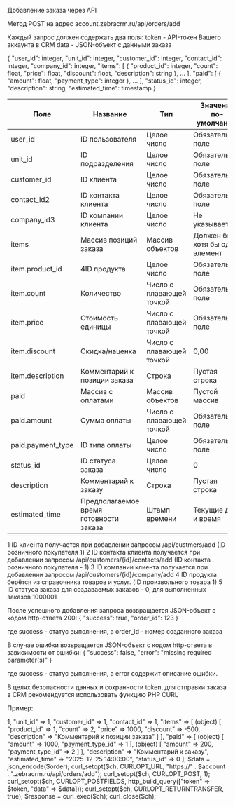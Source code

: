 Добавление заказа через API

Метод POST на адрес
account.zebracrm.ru/api/orders/add

Каждый запрос должен содержать два поля:
token - API-токен Вашего аккаунта в CRM
data - JSON-объект с данными заказа

{
   	"user_id": integer,
   	"unit_id": integer,
   	"customer_id": integer,
   	"contact_id": integer,
   	"company_id": integer,
   	"items": [
{
   			"product_id": integer,
   			"count": float,
   			"price": float,
   			"discount": float,
   			"description": string
},
…
],
   	"paid": [
{
   			"amount": float,
   			"payment_type": integer
},
…
],
   	"status_id": integer,
   	"description": string,
   	"estimated_time": timestamp
}


| Поле              | Название                               | Тип                      | Значение по-умолчанию            |
| ----------------- | -------------------------------------- | ------------------------ | -------------------------------- |
| user_id           | ID пользователя                        | Целое число              | Обязательное поле                |
| unit_id           |ID подразделения                        | Целое число              | Обязательное поле                |
| customer_id       | ID клиента                             | Целое число              | Обязательное поле                |
| contact_id2       | ID контакта клиента                    | Целое число              | Обязательное поле                |
| company_id3       | ID компании клиента                    | Целое число              | Не указывается                   |
| items             | Массив позиций заказа                  | Массив объектов          | Должен быть хотя бы один элемент |
| item.product_id   | 4ID продукта                           | Целое число              | Обязательное поле                |
| item.count        | Количество                             | Число с плавающей точкой | Обязательное поле                |
| item.price        | Стоимость единицы                      | Число с плавающей точкой | Обязательное поле                |
| item.discount     | Скидка/наценка                         | Число с плавающей точкой | 0,00                             |
| item.description  | Комментарий к позиции заказа           | Строка                   | Пустая строка                    |
| paid              | Массив с оплатами                      | Массив объектов          | Пустой массив                    |
| paid.amount       | Сумма оплаты                           | Число с плавающей точкой | Обязательное поле                |
| paid.payment_type | ID типа оплаты                         | Целое число              | Обязательное поле                |
| status_id         | ID статуса заказа                      | Целое число              | 0                                |
| description       | Комментарий к заказу                   | Строка                   | Пустая строка                    |
| estimated_time    | Предполагаемое время готовности заказа | Штамп времени            | Текущие дата и время             |

1 ID клиента получается при добавлении запросом /api/custmers/add (ID розничного покупателя 1)
2 ID контакта клиента получается при добавлении запросом /api/customers/{id}/contacts/add (ID контакта розничного покупателя - 1)
3 ID компании клиента получается при добавлении запросом /api/customers/{id}/company/add 
4 ID продукта берётся из справочника товаров и услуг. (ID произвольного товара 1)
5 ID статуса заказа для создаваемых заказов - 0, для выполненных заказов 1000001

После успешного добавления запроса возвращается JSON-объект с кодом http-ответа 200:
{
   "success": true,
   "order_id": 123
}

где success - статус выполнения, а order_id - номер созданного заказа

В случае ошибки возвращается JSON-объект с кодом http-ответа в зависимости от ошибки:
{
   "success": false,
   "error": "missing required parameter(s)"
}

где success - статус выполнения, а error содержит описание ошибки. 

В целях безопасности данных и сохранности token, для отправки заказа в CRM рекомендуется использовать функцию PHP CURL 

Пример:

<?php
$ch = curl_init();
$account = "sm";
$token = '67775B9811EA8ED73CC1A1B2BCB9000EA6483642';


$order = (object) [
    "user_id" => 1,
    "unit_id" => 1,
    "customer_id" => 1,
    "contact_id" => 1,
    "items" => [
        (object) [
            "product_id" => 1,
            "count" => 2,
            "price" => 1000,
            "discount" => -500,
            "description" => "Комментарий к позиции заказа"
        ]
    ],
    "paid" => [
        (object) [
            "amount" => 1000,
            "payment_type_id" => 1
        ],
        (object) [
            "amount" => 200,
            "payment_type_id" => 2
        ]
    ],
    "description" => "Комментарий к заказу",
    "estimated_time" => "2025-12-25 14:00:00",
    "status_id" => 0
];

$data = json_encode($order);
curl_setopt($ch, CURLOPT_URL, "https://" . $account . ".zebracrm.ru/api/orders/add");
curl_setopt($ch, CURLOPT_POST, 1);
curl_setopt($ch, CURLOPT_POSTFIELDS, http_build_query(["token" => $token, "data" => $data]));
curl_setopt($ch, CURLOPT_RETURNTRANSFER, true);
$response = curl_exec($ch);
curl_close($ch);



